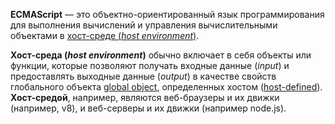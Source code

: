 **ECMAScript** — это объектно-ориентированный язык программирования для выполнения вычислений и управления вычислительными объектами в [хост-среде (*host environment*)](https://tc39.es/ecma262/multipage/overview.html#_ref_992).

**Хост-среда (*host environment*)** обычно включает в себя объекты или функции, которые позволяют получать входные данные (*input*) и предоставлять выходные данные (*output*) в качестве свойств глобального объекта [global object](https://tc39.es/ecma262/multipage/global-object.html#sec-global-object), определенных хостом ([host-defined](https://tc39.es/ecma262/multipage/overview.html#host-defined)). **Хост-средой**, например, являются веб-браузеры и их движки (например, v8), и веб-серверы и их движки (например node.js).
